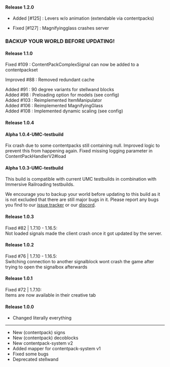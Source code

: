 #### Release 1.2.0

* Added [#125] : Levers w/o animation (extendable via contentpacks)


* Fixed [#127] : Magnifyingglass crashes server

### BACKUP YOUR WORLD BEFORE UPDATING!
#### Release 1.1.0

Fixed #109 : ContentPackComplexSignal can now be added to a contentpackset

Improved #88 : Removed redundant cache

Added #91  : 90 degree variants for stellwand blocks\
Added #98  : Preloading option for models (see config)\
Added #103 : Reimplemented ItemManipulator\
Added #106 : Reimplemented MagnifyingGlass\
Added #108 : Implemented dynamic scaling (see config)

#### Release 1.0.4

#### Alpha 1.0.4-UMC-testbuild

Fix crash due to some contentpacks still containing null. Improved logic to prevent this from happening again.
Fixed missing logging parameter in ContentPackHandlerV2#load

#### Alpha 1.0.3-UMC-testbuild

This build is compatible with current UMC testbuilds in combination with Immersive Railroading testbuilds.

We encourage you to backup your world before updating to this build as it is not excluded that there are still major
bugs in it. Please report any bugs you find to our [issue tracker](https://github.com/LandOfRails/LandOfSignals/issues)
or our [discord](https://discord.gg/ykAqHKYjVM).

#### Release 1.0.3

Fixed #82 | 1.7.10 - 1.16.5:\
Not loaded signals made the client crash once it got updated by the server.

#### Release 1.0.2

Fixed #76 | 1.7.10 - 1.16.5:\
Switching connection to another signalblock wont crash the game after trying to open the signalbox afterwards

#### Release 1.0.1

Fixed #72 | 1.7.10:\
Items are now available in their creative tab

#### Release 1.0.0

* Changed literally everything

---

* New (contentpack) signs
* New (contentpack) decoblocks
* New contentpack-system v2
* Added mapper for contentpack-system v1
* Fixed some bugs
* Deprecated stellwand